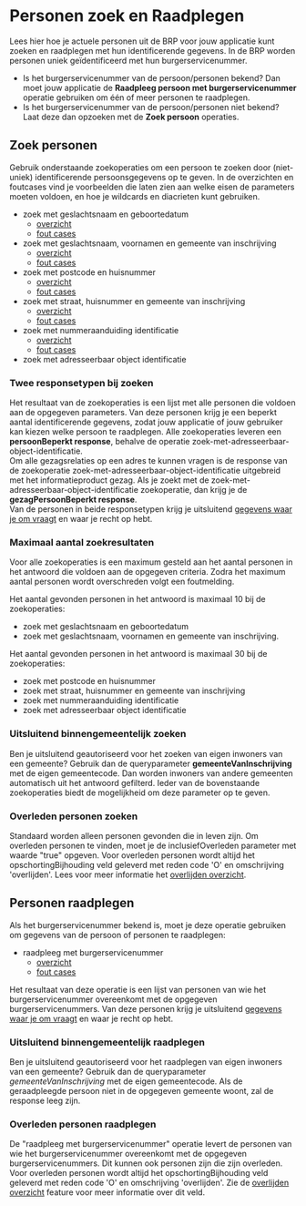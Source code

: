 # Personen zoek en Raadplegen

Lees hier hoe je actuele personen uit de BRP voor jouw applicatie kunt zoeken en raadplegen met hun identificerende gegevens. In de BRP worden personen uniek geïdentificeerd met hun burgerservicenummer.

* Is het burgerservicenummer van de persoon/personen bekend? Dan moet jouw applicatie de **Raadpleeg persoon met burgerservicenummer** operatie gebruiken om één of meer personen te raadplegen.
* Is het burgerservicenummer van de persoon/personen niet bekend? Laat deze dan opzoeken met de **Zoek persoon** operaties.

## Zoek personen

Gebruik onderstaande zoekoperaties om een persoon te zoeken door (niet-uniek) identificerende persoonsgegevens op te geven. In de overzichten en foutcases vind je voorbeelden die laten zien aan welke eisen de parameters moeten voldoen, en hoe je wildcards en diacrieten kunt gebruiken.

- zoek met geslachtsnaam en geboortedatum
  - [overzicht](./../features/zoek-met-geslachtsnaam-en-geboortedatum/overzicht.feature)
  - [fout cases](./../features/zoek-met-geslachtsnaam-en-geboortedatum/fout-cases.feature)
- zoek met geslachtsnaam, voornamen en gemeente van inschrijving
  - [overzicht](./../features/zoek-met-geslachtsnaam-voornamen-en-gemeente-van-inschrijving/overzicht.feature)
  - [fout cases](./../features/zoek-met-geslachtsnaam-voornamen-en-gemeente-van-inschrijving/fout-cases.feature)
- zoek met postcode en huisnummer
  - [overzicht](./../features/zoek-met-postcode-en-huisnummer/overzicht.feature)
  - [fout cases](./../features/zoek-met-postcode-en-huisnummer/fout-cases.feature)
- zoek met straat, huisnummer en gemeente van inschrijving
  - [overzicht](./../features/zoek-met-straatnaam-huisnummer-en-gemeente-van-inschrijving/overzicht.feature)
  - [fout cases](./../features/zoek-met-straatnaam-huisnummer-en-gemeente-van-inschrijving/fout-cases.feature)
- zoek met nummeraanduiding identificatie
  - [overzicht](./../features/zoek-met-nummeraanduiding-identificatie/overzicht.feature)
  - [fout cases](./../features/zoek-met-nummeraanduiding-identificatie/fout-cases.feature)
- zoek met adresseerbaar object identificatie

### Twee responsetypen bij zoeken
Het resultaat van de zoekoperaties is een lijst met alle personen die voldoen aan de opgegeven parameters. Van deze personen krijg je een beperkt aantal identificerende gegevens, zodat jouw applicatie of jouw gebruiker kan kiezen welke persoon te raadplegen. Alle zoekoperaties leveren een **persoonBeperkt response**, behalve de operatie zoek-met-adresseerbaar-object-identificatie.  
Om alle gezagsrelaties op een adres te kunnen vragen is de response van de zoekoperatie zoek-met-adresseerbaar-object-identificatie uitgebreid met het informatieproduct gezag. Als je zoekt met de zoek-met-adresseerbaar-object-identificatie zoekoperatie, dan krijg je de **gezagPersoonBeperkt response**.   
Van de personen in beide responsetypen krijg je uitsluitend [gegevens waar je om vraagt](./how-tos/personen-response-filteren) en waar je recht op hebt.

### Maximaal aantal zoekresultaten
Voor alle zoekoperaties is een maximum gesteld aan het aantal personen in het antwoord die voldoen aan de opgegeven criteria. Zodra het maximum aantal personen wordt overschreden volgt een foutmelding.  

Het aantal gevonden personen in het antwoord is maximaal 10 bij de zoekoperaties:  
- zoek met geslachtsnaam en geboortedatum
- zoek met geslachtsnaam, voornamen en gemeente van inschrijving.
  
Het aantal gevonden personen in het antwoord is maximaal 30 bij de zoekoperaties:
- zoek met postcode en huisnummer
- zoek met straat, huisnummer en gemeente van inschrijving
- zoek met nummeraanduiding identificatie
- zoek met adresseerbaar object identificatie

 
### Uitsluitend binnengemeentelijk zoeken

Ben je uitsluitend geautoriseerd voor het zoeken van eigen inwoners van een gemeente? Gebruik dan de queryparameter **gemeenteVanInschrijving** met de eigen gemeentecode. Dan worden inwoners van andere gemeenten automatisch uit het antwoord gefilterd. Ieder van de bovenstaande zoekoperaties biedt de mogelijkheid om deze parameter op te geven.

### Overleden personen zoeken
Standaard worden alleen personen gevonden die in leven zijn. Om overleden personen te vinden, moet je de inclusiefOverleden parameter met waarde "true" opgeven.
Voor overleden personen wordt altijd het opschortingBijhouding veld geleverd met reden code 'O' en omschrijving 'overlijden'. Lees voor meer informatie het [overlijden overzicht](./../features/persoon-beperkt/overlijden/overzicht.feature).

## Personen raadplegen

Als het burgerservicenummer bekend is, moet je deze operatie gebruiken om gegevens van de persoon of personen te raadplegen:

- raadpleeg met burgerservicenummer
  - [overzicht](./../features/raadpleeg-met-burgerservicenummer/overzicht.feature)
  - [fout cases](./../features/raadpleeg-met-burgerservicenummer/fout-cases.feature)

Het resultaat van deze operatie is een lijst van personen van wie het burgerservicenummer overeenkomt met de opgegeven burgerservicenummers. Van deze personen krijg je uitsluitend [gegevens waar je om vraagt](./how-tos/personen-response-filteren) en waar je recht op hebt.

### Uitsluitend binnengemeentelijk raadplegen 

Ben je uitsluitend geautoriseerd voor het raadplegen van eigen inwoners van een gemeente? Gebruik dan de queryparameter *gemeenteVanInschrijving* met de eigen gemeentecode. Als de geraadpleegde persoon niet in de opgegeven gemeente woont, zal de response leeg zijn.

### Overleden personen raadplegen

De "raadpleeg met burgerservicenummer" operatie levert de personen van wie het burgerservicenummer overeenkomt met de opgegeven burgerservicenummers. Dit kunnen ook personen zijn die zijn overleden.
Voor overleden personen wordt altijd het opschortingBijhouding veld geleverd met reden code 'O' en omschrijving 'overlijden'.  Zie de [overlijden overzicht](./../features/persoon/overlijden/overzicht.feature) feature voor meer informatie over dit veld.



